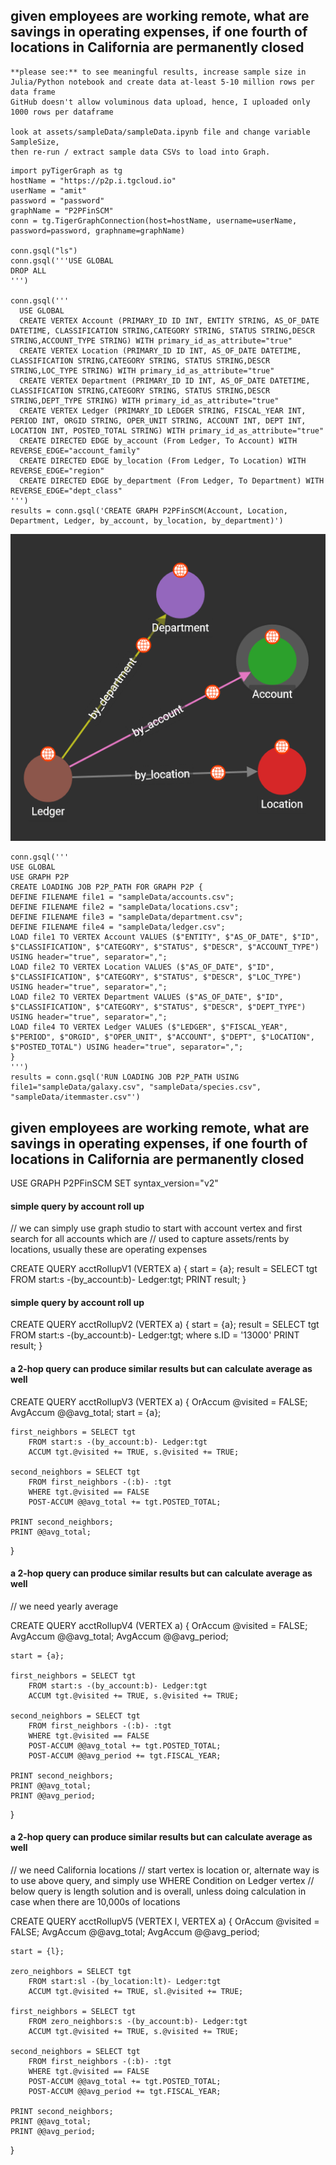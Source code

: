 
## given employees are working remote, what are savings in operating expenses, if one fourth of locations in California are permanently closed

    **please see:** to see meaningful results, increase sample size in Julia/Python notebook and create data at-least 5-10 million rows per data frame
    GitHub doesn't allow voluminous data upload, hence, I uploaded only 1000 rows per dataframe

    look at assets/sampleData/sampleData.ipynb file and change variable SampleSize,
    then re-run / extract sample data CSVs to load into Graph.

```@python
import pyTigerGraph as tg
hostName = "https://p2p.i.tgcloud.io"
userName = "amit"
password = "password"
graphName = "P2PFinSCM"
conn = tg.TigerGraphConnection(host=hostName, username=userName, password=password, graphname=graphName)

conn.gsql("ls")
conn.gsql('''USE GLOBAL
DROP ALL
''')

conn.gsql('''
  USE GLOBAL
  CREATE VERTEX Account (PRIMARY_ID ID INT, ENTITY STRING, AS_OF_DATE DATETIME, CLASSIFICATION STRING,CATEGORY STRING, STATUS STRING,DESCR STRING,ACCOUNT_TYPE STRING) WITH primary_id_as_attribute="true"
  CREATE VERTEX Location (PRIMARY_ID ID INT, AS_OF_DATE DATETIME, CLASSIFICATION STRING,CATEGORY STRING, STATUS STRING,DESCR STRING,LOC_TYPE STRING) WITH primary_id_as_attribute="true"
  CREATE VERTEX Department (PRIMARY_ID ID INT, AS_OF_DATE DATETIME, CLASSIFICATION STRING,CATEGORY STRING, STATUS STRING,DESCR STRING,DEPT_TYPE STRING) WITH primary_id_as_attribute="true"
  CREATE VERTEX Ledger (PRIMARY_ID LEDGER STRING, FISCAL_YEAR INT, PERIOD INT, ORGID STRING, OPER_UNIT STRING, ACCOUNT INT, DEPT INT, LOCATION INT, POSTED_TOTAL STRING) WITH primary_id_as_attribute="true"
  CREATE DIRECTED EDGE by_account (From Ledger, To Account) WITH REVERSE_EDGE="account_family"
  CREATE DIRECTED EDGE by_location (From Ledger, To Location) WITH REVERSE_EDGE="region"
  CREATE DIRECTED EDGE by_department (From Ledger, To Department) WITH REVERSE_EDGE="dept_class"
''')
results = conn.gsql('CREATE GRAPH P2PFinSCM(Account, Location, Department, Ledger, by_account, by_location, by_department)')
```

![P2P Graph 1](https://github.com/AmitXShukla/P2P.ai/blob/main/docs/assets/images/graphp2p1.png?raw=true)

```example
conn.gsql('''
USE GLOBAL
USE GRAPH P2P
CREATE LOADING JOB P2P_PATH FOR GRAPH P2P {
DEFINE FILENAME file1 = "sampleData/accounts.csv";
DEFINE FILENAME file2 = "sampleData/locations.csv";
DEFINE FILENAME file3 = "sampleData/department.csv";
DEFINE FILENAME file4 = "sampleData/ledger.csv";
LOAD file1 TO VERTEX Account VALUES ($"ENTITY", $"AS_OF_DATE", $"ID", $"CLASSIFICATION", $"CATEGORY", $"STATUS", $"DESCR", $"ACCOUNT_TYPE") USING header="true", separator=",";
LOAD file2 TO VERTEX Location VALUES ($"AS_OF_DATE", $"ID", $"CLASSIFICATION", $"CATEGORY", $"STATUS", $"DESCR", $"LOC_TYPE") USING header="true", separator=",";
LOAD file2 TO VERTEX Department VALUES ($"AS_OF_DATE", $"ID", $"CLASSIFICATION", $"CATEGORY", $"STATUS", $"DESCR", $"DEPT_TYPE") USING header="true", separator=",";
LOAD file4 TO VERTEX Ledger VALUES ($"LEDGER", $"FISCAL_YEAR", $"PERIOD", $"ORGID", $"OPER_UNIT", $"ACCOUNT", $"DEPT", $"LOCATION", $"POSTED_TOTAL") USING header="true", separator=",";
}
''')
results = conn.gsql('RUN LOADING JOB P2P_PATH USING file1="sampleData/galaxy.csv", "sampleData/species.csv", "sampleData/itemmaster.csv"')
```

## given employees are working remote, what are savings in operating expenses, if one fourth of locations in California are permanently closed

USE GRAPH P2PFinSCM
SET syntax_version="v2"

#### simple query by account roll up
// we can simply use graph studio to start with account vertex and first search for all accounts which are 
// used to capture assets/rents by locations, usually these are operating expenses

CREATE QUERY acctRollupV1 (VERTEX<Account> a) {
  start = {a};
  result = SELECT tgt
           FROM start:s -(by_account:b)- Ledger:tgt;
  PRINT result;
}


#### simple query by account roll up
CREATE QUERY acctRollupV2 (VERTEX<Account> a) {
  start = {a};
  result = SELECT tgt
           FROM start:s -(by_account:b)- Ledger:tgt;
           where s.ID = '13000'
  PRINT result;
}

#### a 2-hop query can produce similar results but can calculate average as well

CREATE QUERY acctRollupV3 (VERTEX<Account> a) {
    OrAccum  @visited = FALSE;
    AvgAccum @@avg_total;
    start = {a};

    first_neighbors = SELECT tgt
        FROM start:s -(by_account:b)- Ledger:tgt
        ACCUM tgt.@visited += TRUE, s.@visited += TRUE;

    second_neighbors = SELECT tgt
        FROM first_neighbors -(:b)- :tgt
        WHERE tgt.@visited == FALSE
        POST-ACCUM @@avg_total += tgt.POSTED_TOTAL;

    PRINT second_neighbors;
    PRINT @@avg_total;
}

#### a 2-hop query can produce similar results but can calculate average as well
// we need yearly average

CREATE QUERY acctRollupV4 (VERTEX<Account> a) {
    OrAccum  @visited = FALSE;
    AvgAccum @@avg_total;
    AvgAccum @@avg_period;
    
    start = {a};

    first_neighbors = SELECT tgt
        FROM start:s -(by_account:b)- Ledger:tgt
        ACCUM tgt.@visited += TRUE, s.@visited += TRUE;

    second_neighbors = SELECT tgt
        FROM first_neighbors -(:b)- :tgt
        WHERE tgt.@visited == FALSE
        POST-ACCUM @@avg_total += tgt.POSTED_TOTAL;
        POST-ACCUM @@avg_period += tgt.FISCAL_YEAR;

    PRINT second_neighbors;
    PRINT @@avg_total;
    PRINT @@avg_period;
}

#### a 2-hop query can produce similar results but can calculate average as well
// we need California locations
// start vertex is location or, alternate way is to use above query, and simply use WHERE Condition on Ledger vertex
// below query is length solution and is overall, unless doing calculation in case when there are 10,000s of locations

CREATE QUERY acctRollupV5 (VERTEX<Location> l, VERTEX<Account> a) {
    OrAccum  @visited = FALSE;
    AvgAccum @@avg_total;
    AvgAccum @@avg_period;
    
    start = {l};

    zero_neighbors = SELECT tgt
        FROM start:sl -(by_location:lt)- Ledger:tgt
        ACCUM tgt.@visited += TRUE, sl.@visited += TRUE;

    first_neighbors = SELECT tgt
        FROM zero_neighbors:s -(by_account:b)- Ledger:tgt
        ACCUM tgt.@visited += TRUE, s.@visited += TRUE;

    second_neighbors = SELECT tgt
        FROM first_neighbors -(:b)- :tgt
        WHERE tgt.@visited == FALSE
        POST-ACCUM @@avg_total += tgt.POSTED_TOTAL;
        POST-ACCUM @@avg_period += tgt.FISCAL_YEAR;

    PRINT second_neighbors;
    PRINT @@avg_total;
    PRINT @@avg_period;
}
